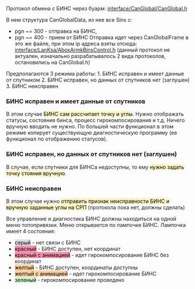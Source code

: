 Протокол обмена с БИНС через буарм: [interface/CanGlobal/CanGlobal.h](https://repo.okbtsp.com/projects/BUMBLEBEE/repos/interface/browse/CanGlobal/CanGlobal.h)

В нем структура CanGlobalData, из нее все Sins с:
- pgn ~= 300 - отправка на БИНС, 
- pgn ~= 400 - прием от БИНС
Отправка идет через CanGlobalFrame в это же файле, при этом ip адреса взяты отсюда: [interface/LanKsa/AboxArmkBinsControl.h](https://repo.okbtsp.com/projects/BUMBLEBEE/repos/interface/browse/LanKsa/AboxArmkBinsControl.h) (данный протокол не актуален, изначально разрабатывалось 2 вида протоколов, остановились на CanGlobal.h)

Предполагаются 3 режима работы:
	1. БИНС исправен и имеет данные от спутником
	2. БИНС исправен, но данных от спутников нет (заглушен)
	3. БИНС неисправен

### БИНС исправен и имеет данные от спутников
В этом случае <mark style="background: #FFF3A3A6;">БИНС сам рассчитает точку и углы</mark>. Нужно отображать статусы, состояния бинса, процесс гирокомпосирования и т.д. Ничего вручную вводить не нужно. По большей части функционал в этом режиме копирует существующую диагностическую программу (ее функционал по отображению статусов).

### БИНС исправен, но данных от спутников нет (заглушен)
В случае, если спутники для БИНСа недоступны, то ему <mark style="background: #FFF3A3A6;">нужно задать точку стояния вручную</mark>.

### БИНС неисправен
В этом случае нужно <mark style="background: #FFF3A3A6;">отправить признак неисправности БИНС и вручную заданные углы на СРП</mark> (протокола пока нет, должны сделать)

Все управление и диагностика БИНС должны находиться на одной меню топопривязки. Меню открывается по лампочке БИНС. Лампочка имеет 4 состояния:
- <mark style="background: #CACFD9A6;">серый</mark> - нет связи с БИНС
- <mark style="background: #FF5582A6;">красный</mark> - БИНС доступен, нет координат
- <mark style="background: #FF5582A6;">красный с анимацией</mark> - идет гирокомпосирование БИНС без координат
- <mark style="background: #FFB86CA6;">желтый</mark> - БИНС доступен, координаты доступны
- <mark style="background: #FFB86CA6;">желтый с анимацией</mark> - идет гирокомпосирование БИНС
- <mark style="background: #BBFABBA6;">зеленый</mark> - гирокомпосирование проведено